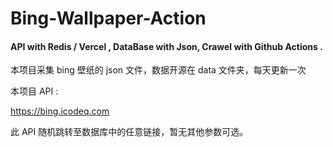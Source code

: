 # Bing-Wallpaper-Action

#### API with Redis / Vercel , DataBase with Json, Crawel with Github Actions .

本项目采集 bing 壁纸的 json 文件，数据开源在 data 文件夹，每天更新一次

本项目 API :

https://bing.icodeq.com

此 API 随机跳转至数据库中的任意链接，暂无其他参数可选。